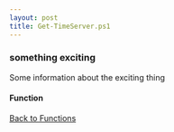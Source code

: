 ```yaml
---
layout: post
title: Get-TimeServer.ps1
---
```


### something exciting

Some information about the exciting thing

#### Function

<script src="https://gist-it.appspot.com/github.com/BanterBoy/scripts-blog/blob/master/PowerShell/functions/time/Get-TimeServer.ps1" crossorigin="anonymous"></script>

<a href="/menu/_pages/functions.html">Back to Functions</a>
